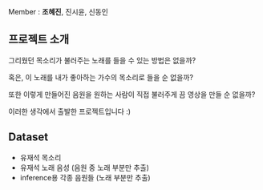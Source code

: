 Member : **조혜진**, 진시윤, 신동인

## 프로젝트 소개

그리웠던 목소리가 불러주는 노래를 들을 수 있는 방법은 없을까?

혹은, 이 노래를 내가 좋아하는 가수의 목소리로 들을 순 없을까?

또한 이렇게 만들어진 음원을 원하는 사람이 직접 불러주게 끔 영상을 만들 순 없을까?

이러한 생각에서 출발한 프로젝트입니다 :)


## Dataset

- 유재석 목소리
- 유재석 노래 음성 (음원 중 노래 부분만 추출)
- inference용 각종 음원들 (노래 부분만 추출)
